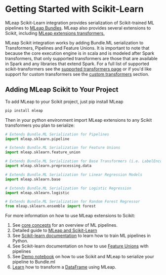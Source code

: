 # Getting Started with Scikit-Learn

MLeap Scikit-Learn integration provides serialization of Scikit-trained ML
pipelines to [MLeap Bundles](../mleap-bundle/). MLeap also provides
several extensions to Scikit, including [MLeap extensions transformers.](../core-concepts/transformers/support.md#extensions)

MLeap Scikit integration works by adding Bundle.ML serialization to Transformers, Pipelines and Feature Unions. 
It is important to note that because the core execution engine is in scala and is modeled after Spark transformers, 
that only supported transformers are those that are available in Spark and any libraries that extend Spark.
For a full list of supported scikit-transformers see the [supported transformers page](../core-concepts/transformers/support.md) or if you'd like support for custom transformers see the [custom transformers]() section.

## Adding MLeap Scikit to Your Project

To add MLeap to your Scikit project, just pip install MLeap

```bash
pip install mleap
```

Then in your python environment import MLeap extensions to any Scikit transformers you plan to serialize:

```python
# Extends Bundle.ML Serialization for Pipelines
import mleap.sklearn.pipeline

# Extends Bundle.ML Serialization for Feature Unions
import mleap.sklearn.feature_union

# Extends Bundle.ML Serialization for Base Transformers (i.e. LabelEncoder, Standard Scaler)
import mleap.sklearn.preprocessing.data

# Extends Bundle.ML Serialization for Linear Regression Models
import mleap.sklearn.base

# Extends Bundle.ML Serialization for Logistic Regression
import mleap.sklearn.logistic

# Extends Bundle.ML Serialization for Random Forest Regressor
from mleap.sklearn.ensemble import forest
```


For more information on how to use MLeap extensions to Scikit:

1. See [core concepts](../core-concepts/) for an overview of ML pipelines.
2. Detailed guide to [MLeap and Scikit-Learn](../scikit-learn/index.md)
3. See [Scikit-learn documentation](http://scikit-learn.org/stable/modules/generated/sklearn.pipeline.Pipeline.html) to learn how to train ML pipelines in Python.
4. See Scikit-learn documentation on how to use [Feature Unions](http://scikit-learn.org/stable/modules/generated/sklearn.pipeline.FeatureUnion.html) with pipelines
5. See [Demo notebook](https://github.com/combust/mleap-demo/) on how to use Scikit and MLeap to serialize your pipeline to Bundle.ml
6. [Learn](../basic/transofrm-leap-frame.md) how to transform a [DataFrame](../core-concepts/data-frames/index.md) using MLeap.
